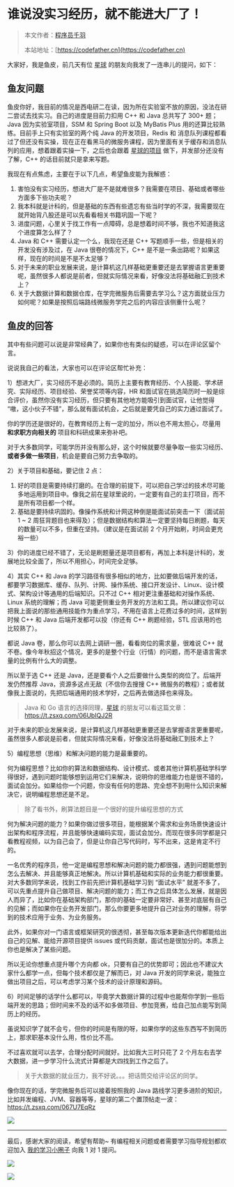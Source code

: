 # 谁说没实习经历，就不能进大厂了！

> 本文作者：[程序员千羽](https://yuyuanweb.feishu.cn/wiki/Abldw5WkjidySxkKxU2cQdAtnah)
>
> 本站地址：[https://codefather.cn](https://codefather.cn)

大家好，我是鱼皮，前几天有位 [星球](https://mp.weixin.qq.com/s?__biz=MzI1NDczNTAwMA==&mid=2247524980&idx=2&sn=9ddcdb6c52aa096ed4c5ad0ced946a7d&chksm=e9c28583deb50c95f3c2665713a8bbc372c68332b3bfb846cf4b23af3f1cc07164832a291335&token=2138623988&lang=zh_CN&scene=21#wechat_redirect) 的朋友向我发了一连串儿的提问，如下：

## 鱼友问题

鱼皮你好，我目前的情况是西电研二在读，因为所在实验室不放的原因，没法在研二尝试去找实习。自己的进度是目前力扣用 C++ 和 Java 总共写了 300+ 题；Java 因为实验室项目，SSM 和 Spring Boot 以及 MyBatis Plus 用的还算比较熟练。目前手上只有实验室的两个纯 Java 的开发项目，Redis 和 消息队列课程都看过了但还没有实操，现在正在看黑马的微服务课程，因为里面有关于缓存和消息队列的应用，想着跟着实操一下，之后也会跟着 [星球的项目](https://mp.weixin.qq.com/s?__biz=MzI1NDczNTAwMA==&mid=2247524980&idx=2&sn=9ddcdb6c52aa096ed4c5ad0ced946a7d&chksm=e9c28583deb50c95f3c2665713a8bbc372c68332b3bfb846cf4b23af3f1cc07164832a291335&token=2138623988&lang=zh_CN&scene=21#wechat_redirect) 做下，并发部分还没有了解，C++ 的话目前就只是拿来写题。

我现在有点焦虑，主要在于以下几点，希望鱼皮能为我解惑：

1. 害怕没有实习经历，想进大厂是不是就难很多？我需要在项目、基础或者哪些方面多下些功夫呢？
2. 我本科就是计科的，但是基础的东西有些遗忘有些当时学的不深，我需要现在就开始背八股还是可以先看看相关书籍巩固一下呢？
3. 进度问题，心里关于找工作有一点障碍，总是想着时间不够，我也不知道我这个进度算怎么样了？
4. Java 和 C++ 需要认定一个么，我现在还是 C++ 写题顺手一些，但是相关的开发没有涉及过，在 Java 很卷的情况下，C++ 是不是一条出路呢？如果这样，现在的时间是不是不太足够？
5. 对于未来的职业发展来说，是计算机这几样基础更重要还是去掌握语言更重要呢，虽然很多人都说是前者，但就实际情况来看，好像没法将基础融汇到技术上？
6. 关于大数据计算和数据仓库，在学完微服务后需要去学习么？这方面就业压力如何呢？如果是按照后端路线微服务学完之后的内容应该侧重什么呢？

## 鱼皮的回答

其中有些问题可以说是非常经典了，如果你也有类似的疑惑，可以在评论区留个言。

说说我自己的看法，大家也可以在评论区帮忙补充：

1）想进大厂，实习经历不是必须的。简历上主要有教育经历、个人技能、学术研究、实际经历、项目经验、荣誉奖项等内容，HR 和面试官在挑选简历时一般是综合评价，虽然你没有实习经历，但只要有其他地方能吸引到面试官，让他觉得 “嗷，这小伙子不错”，那么就有面试机会，之后就是要凭自己的实力通过面试了。

你的学历还是很好的，在教育经历上有一定的加分，所以也不用太担心，尽量用 **和求职方向相关的** 项目和科研成果来弥补吧。

对于大多数同学，可能学历并没有那么好，这个时候就要尽量争取一些实习经历、**或者多做一些项目**，机会是要自己努力去争取的。

2）关于项目和基础，要记住 2 点：

1. 好的项目是需要持续打磨的。在合理的前提下，可以把自己学过的技术尽可能多地运用到项目中。像我之前在星球里说的，一定要有自己的主打项目，而不是所有项目都一个样。
2. 基础是要持续巩固的。像操作系统和计网这种倒是能面试前突击一下（面试前 1 ~ 2 周狂背题目也来得及）；但是数据结构和算法一定要坚持每日刷题，每天的数量可以不多，但重在坚持。（建议是在面试前 2 个月开始刷，时间会更充裕一些）

3）你的进度已经不错了，无论是刷题量还是项目都有，再加上本科是计科的，发展地比较全面了，所以不用担心，时间完全足够。

4）其实 C++ 和 Java 的学习路径有很多相似的地方，比如要做后端开发的话，都要学习数据库、缓存、队列、计网、操作系统、接口开发设计、Linux、设计模式、架构设计等通用的后端知识。只不过 C++ 相对更注重基础和对操作系统、Linux 系统的理解；而 Java 可能更侧重业务开发的方法和工具。所以建议你可以把我上面说的那些通用技能作为重点学习，不用在语言上花费过多的时间，这样到时候 C++ 和 Java 后端开发都可以投（你还有 C++ 刷题经验，STL 应该用的也比较熟了）。

都说 Java 卷，那么你可以去网上调研一圈，看看岗位的需求量，很难说 C++ 就不卷。像今年秋招这个情况，更多的是整个行业（行情）的问题，而不是语言需求量的比例有什么大的调整。

所以至于选 C++ 还是 Java，还是要看个人之后要做什么类型的岗位了。后端开发仍然推荐 Java，资源多这点无敌（不信你去搜搜 C++ 微服务的教程）；或者就像我上面说的，先把后端通用的技术学好，之后再去做选择也来得及。

> Java 和 Go 语言的选择同理，[星球](https://mp.weixin.qq.com/s?__biz=MzI1NDczNTAwMA==&mid=2247524980&idx=2&sn=9ddcdb6c52aa096ed4c5ad0ced946a7d&chksm=e9c28583deb50c95f3c2665713a8bbc372c68332b3bfb846cf4b23af3f1cc07164832a291335&token=2138623988&lang=zh_CN&scene=21#wechat_redirect) 的朋友可以看这篇文章：https://t.zsxq.com/06UbIQJ2R

对于未来的职业发展来说，是计算机这几样基础更重要还是去掌握语言更重要呢，虽然很多人都说是前者，但就实际情况来看，好像没法将基础融汇到技术上？

5）编程思想（思维）和解决问题的能力是最重要的。

何为编程思想？比如你的算法和数据结构、设计模式、或者其他计算机基础学科学得很好，遇到问题时能够想到运用它们来解决，说明你的思维能力也是很不错的，面试会加分。如果给你一个问题，你没有任何的思路、完全想不到用什么知识来解决它，说明编程思想还是不足。

> 除了看书外，刷算法题目是一个很好的提升编程思想的方式

何为解决问题的能力？如果你做过很多项目，能根据某个需求和业务场景快速设计出架构和程序流程，并且能够快速编码实现，面试会加分。而现在很多同学都是只看教程视频，以为自己会了，但是让你自己写代码时，写不出来，这是肯定不行的。

一名优秀的程序员，他一定是编程思想和解决问题的能力都很强，遇到问题能想到怎么去解决、并且能够真正地解决。所以计算机基础和实际的业务能力都很重要。对大多数同学来说，找到工作前先把计算机基础学习到 “面试水平” 就差不多了，可以先重点提升自己做项目、解决问题的能力；而工作之后具体怎么发展，就是因人而异了，比如你在基础架构部门，那你的基础一定要非常好、甚至对底层有自己的见解；而如果你在业务开发部门，那么你要更多地提升自己对业务的理解，将学到的技术应用于业务、为业务服务。

此外，如果你对一门语言或框架研究的很透彻，甚至每次版本更新迭代你都能给出自己的见解、能给开源项目提供 issues 或代码贡献，面试也是很加分的。本质上你也是解决了某些问题。

所以无论你想重点提升哪个方向都 ok，只要有自己的优势即可；因此也不建议大家什么都学一点，但每个技术都仅是了解而已，对 Java 开发的同学来说，能独立做出项目之后，可以考虑学习某个技术的设计原理和源码。

6）时间足够的话学什么都可以，毕竟学大数据计算的过程中也能帮你学到一些后端开发的思路；但时间来不及的话不如多做项目、参加竞赛，给自己加点能写到简历上的经历。

虽说知识学了就不会亏，但你的时间是有限的呀，如果你学的这些东西写不到简历上，那求职基本没什么用，性价比不高。

不过喜欢就可以去学，合理分配时间就好。比如我大三时只花了 2 个月左右去学大数据，进一步学习什么流式计算都是大四找到工作之后了。

> 关于大数据的就业压力，我不好说。。。把话筒交给评论区的同学。

像你现在的话，学完微服务后可以接着按照我的 Java 路线学习更多进阶的知识，比如并发编程、JVM、容器等等，星球的第二个置顶帖走一波：https://t.zsxq.com/067U7EqRz

![](https://pic.yupi.icu/5563/202311070834557.png)



------


最后，感谢大家的阅读，希望有帮助~ 有编程相关问题或者需要学习指导规划都欢迎加入 [我的学习小圈子](https://mp.weixin.qq.com/s?__biz=MzI1NDczNTAwMA==&mid=2247524980&idx=2&sn=9ddcdb6c52aa096ed4c5ad0ced946a7d&chksm=e9c28583deb50c95f3c2665713a8bbc372c68332b3bfb846cf4b23af3f1cc07164832a291335&token=689599617&lang=zh_CN&scene=21#wechat_redirect) 向我 1 对 1 提问。

![](https://pic.yupi.icu/5563/202311070834951.jpeg)

![](https://pic.yupi.icu/5563/202311070834116.jpeg)